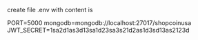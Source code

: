 create file .env
with content is

PORT=5000
mongodb=mongodb://localhost:27017/shopcoinusa
JWT_SECRET=1sa2d1as3d13sa1d23sa3s21d2as1d3sd13as2123d